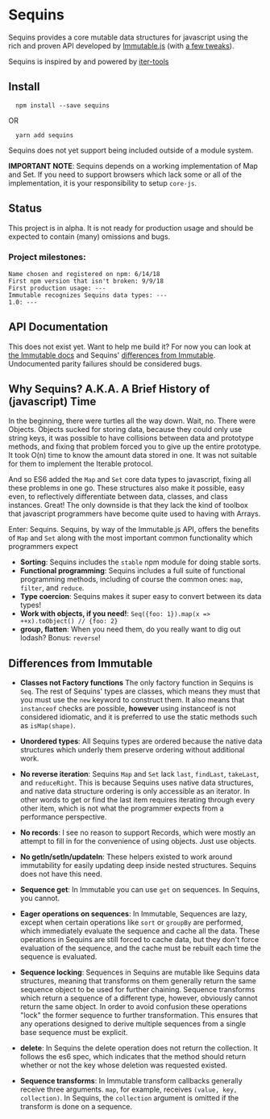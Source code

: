 # Sequins

Sequins provides a core mutable data structures for javascript using the rich and proven API developed by [Immutable.js](http://facebook.github.io/immutable-js/) (with [a few tweaks](#differences-from-immutable)).

Sequins is inspired by and powered by [iter-tools](https://github.com/sithmel/iter-tools#readme)

## Install

```
  npm install --save sequins
```

OR

```
  yarn add sequins
```

Sequins does not yet support being included outside of a module system.

**IMPORTANT NOTE**: Sequins depends on a working implementation of Map and Set. If you need to support browsers which lack some or all of the implementation, it is your responsibility to setup `core-js`.

## Status

This project is in alpha. It is not ready for production usage and should be expected to contain (many) omissions and bugs.

### Project milestones:

    Name chosen and registered on npm: 6/14/18
    First npm version that isn't broken: 9/9/18
    First production usage: ---
    Immutable recognizes Sequins data types: ---
    1.0: ---

## API Documentation

This does not exist yet. Want to help me build it? For now you can look at [the Immutable docs](http://facebook.github.io/immutable-js/docs/#/) and Sequins' [differences from Immutable](#differences-from-immutable). Undocumented parity failures should be considered bugs.

## Why Sequins? A.K.A. A Brief History of (javascript) Time

In the beginning, there were turtles all the way down. Wait, no. There were Objects. Objects sucked for storing data, because they could only use string keys, it was possible to have collisions between data and prototype methods, and fixing that problem forced you to give up the entire prototype. It took O(n) time to know the amount data stored in one. It was not suitable for them to implement the Iterable protocol.

And so ES6 added the `Map` and `Set` core data types to javascript, fixing all these problems in one go. These structures also make it possible, easy even, to reflectively differentiate between data, classes, and class instances. Great! The only downside is that they lack the kind of toolbox that javascript programmers have become quite used to having with Arrays.

Enter: Sequins. Sequins, by way of the Immutable.js API, offers the benefits of `Map` and `Set` along with the most important common functionality which programmers expect

-   **Sorting**: Sequins includes the `stable` npm module for doing stable sorts.
-   **Functional programming**: Sequins includes a full suite of functional programming methods, including of course the common ones: `map`, `filter`, and `reduce`.
-   **Type coercion**: Sequins makes it super easy to convert between its data types!
-   **Work with objects, if you need!**: `Seq({foo: 1}).map(x => ++x).toObject() // {foo: 2}`
-   **group, flatten**: When you need them, do you really want to dig out lodash? Bonus: `reverse`!

## Differences from Immutable

-   **Classes not Factory functions** The only factory function in Sequins is `Seq`. The rest of Sequins' types are classes, which means they must that you must use the `new` keyword to construct them. It also means that `instanceof` checks are possible, **however** using instanceof is not considered idiomatic, and it is preferred to use the static methods such as `isMap(shape)`.

-   **Unordered types**: All Sequins types are ordered because the native data structures which underly them preserve ordering without additional work.

-   **No reverse iteration**: Sequins `Map` and `Set` lack `last`, `findLast`, `takeLast`, and `reduceRight`. This is because Sequins uses native data structures, and native data structure ordering is only accessible as an iterator. In other words to get or find the last item requires iterating through every other item, which is not what the programmer expects from a performance perspective.

-   **No records**: I see no reason to support Records, which were mostly an attempt to fill in for the convenience of using objects. Just use objects.

-   **No getIn/setIn/updateIn**: These helpers existed to work around immutability for easily updating deep inside nested structures. Sequins does not have this need.

-   **Sequence get**: In Immutable you can use `get` on sequences. In Sequins, you cannot.

-   **Eager operations on sequences**: In Immutable, Sequences are lazy, except when certain operations like `sort` or `groupBy` are performed, which immediately evaluate the sequence and cache all the data. These operations in Sequins are still forced to cache data, but they don't force evaluation of the sequence, and the cache must be rebuilt each time the sequence is evaluated.

-   **Sequence locking**: Sequences in Sequins are mutable like Sequins data structures, meaning that transforms on them generally return the same sequence object to be used for further chaining. Sequence transforms which return a sequence of a different type, however, obviously cannot return the same object. In order to avoid confusion these operations "lock" the former sequence to further transformation. This ensures that any operations designed to derive multiple sequences from a single base sequence must be explicit.

-   **delete**: In Sequins the delete operation does not return the collection. It follows the es6 spec, which indicates that the method should return whether or not the key whose deletion was requested existed.

-   **Sequence transforms**: In Immutable transform callbacks generally receive three arguments. `map`, for example, receives `(value, key, collection)`. In Sequins, the `collection` argument is omitted if the transform is done on a sequence.
